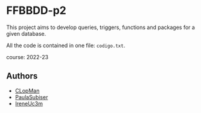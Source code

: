 # FFBBDD-p2

This project aims to develop queries, triggers, functions and packages for a given database. 

All the code is contained in one file: `codigo.txt`. 

course: 2022-23
## Authors
- [CLopMan](https://github.com/CLopMan)
- [PaulaSubiser](https://github.com/PaulaSubiser)
- [IreneUc3m](https://github.com/IreneUc3m)

